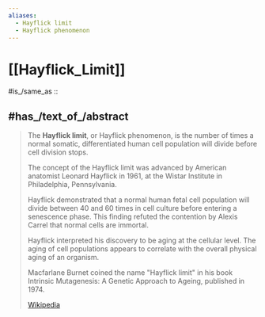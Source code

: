 ```yaml
---
aliases:
  - Hayflick limit
  - Hayflick phenomenon
---
```


# [[Hayflick_Limit]] 

#is_/same_as :: 

## #has_/text_of_/abstract 

> The **Hayflick limit**, or Hayflick phenomenon, is the 
> number of times a normal somatic, differentiated human cell population will divide 
> before cell division stops.
>
> The concept of the Hayflick limit was advanced by American anatomist Leonard Hayflick 
> in 1961, at the Wistar Institute in Philadelphia, Pennsylvania. 
> 
> Hayflick demonstrated that a normal human fetal cell population 
> will divide between 40 and 60 times in cell culture before entering a senescence phase. 
> This finding refuted the contention by Alexis Carrel that normal cells are immortal.
>
> Hayflick interpreted his discovery to be aging at the cellular level. 
> The aging of cell populations appears to correlate with the overall physical aging of an organism.
>
> Macfarlane Burnet coined the name "Hayflick limit" in his book Intrinsic Mutagenesis: A Genetic Approach to Ageing, published in 1974.
>
> [Wikipedia](https://en.wikipedia.org/wiki/Hayflick%20limit) 

